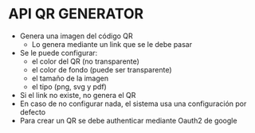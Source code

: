 # API QR GENERATOR
- Genera una imagen del código QR
  - Lo genera mediante un link que se le debe pasar
- Se le puede configurar:
  - el color del QR (no transparente)
  - el color de fondo (puede ser transparente)
  - el tamaño de la imagen
  - el tipo (png, svg y pdf)
- Si el link no existe, no genera el QR
- En caso de no configurar nada, el sistema usa una configuración por defecto
- Para crear un QR se debe authenticar mediante Oauth2 de google
